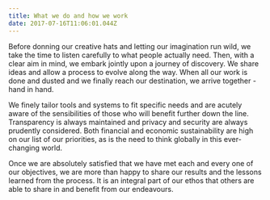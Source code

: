 ```yaml
---
title: What we do and how we work
date: 2017-07-16T11:06:01.044Z
---
```

Before donning our creative hats and letting our imagination run wild, we take the time to listen carefully to what people actually need. Then, with a clear aim in mind, we embark jointly upon a journey of discovery. We share ideas and allow a process to evolve along the way. When all our work is done and dusted and we finally reach our destination, we arrive together - hand in hand.

We finely tailor tools and systems to fit specific needs and are acutely aware of the sensibilities of those who will benefit further down the line. Transparency is always maintained and privacy and security are always prudently considered. Both financial and economic sustainability are high on our list of our priorities, as is the need to think globally in this ever-changing world.

Once we are absolutely satisfied that we have met each and every one of our objectives, we are more than happy to share our results and the lessons learned from the process.  It is an integral part of our ethos that others are able to share in and benefit from our endeavours.


